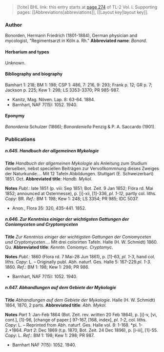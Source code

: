 > [!cite] BHL link: this entry starts at [page 274](https://www.biodiversitylibrary.org/page/33120405) of TL-2 Vol. I.
> Supporting pages: [[Abbreviations|abbreviations]], [[Layout key|layout key]].

### Author

Bonorden, Hermann Friedrich (1801-1884), German physician and mycologist, "Regimentsarzt in Köln a. Rh." 
**Abbreviated name**: *Bonord.*

#### Herbarium and types

Unknown.

#### Bibliography and biography

Bamhart 1: 218; BM 1: 198; CSP 1: 486, 7: 216, 9: 293; Frank p. 12; GR p. 7; Jackson p. 225; Kew 1: 298; LS 3353-3370; PR 985-987.
- Kanitz, Mag. Növen. Lap. 8: 63-64. 1884.
- Barnhart, NAF 7(15): 1052. 1940.

#### Eponymy

*Bonordenia* Schulzer (1866); *Bonordeniella* Penzig & P. A. Saccardo (1901).

### Publications

##### n.645. Handbuch der allgemeinen Mykologie

**Title**
*Handbuch der allgemeinen Mykologie* als Anleitung zum Studium derselben, nebst speciellen Beiträgen zur Vervollkommnung dieses Zweiges der Naturkunde.... Mit 12 Tafeln Abbildungen. Stuttgart (E. Schweizerbart) 1851. Oct.
**Abbreviated title**: *Handb. Mykol.*

**Notes**
*Publ*.: late 1851 (p. viii: Sep 1851; Bot. Zeit. 9 Jan 1852; Flóra rd. Mai 1852; announced at Ostermesse), p. \[i\]-xii, \[1\]-336, *pl. 1-12*, partly col. liths. *Copy*: BR.
*Ref*.: BM 1: 198; Kew 1: 248; LS 3354; PR 985; IDC 5037.
- Anon., Flora 35: 320, 435-441. 1852.

##### n.646. Zur Kenntniss einiger der wichtigsten Gattungen der Coniomyceten und Cryptomyceten

**Title**
*Zur Kenntniss einiger der wichtigsten Gattungen der Coniomyceten und Cryptomyceten*.... Mit drei colorirten Tafeln. Halle (H. W. Schmidt) 1860. Qu.
**Abbreviated title**: *Kenntn. Coniomyc. Cryptomyc.*

**Notes**
*Publ*.: 1860 (Flora rd. 7 Mai-28 Jun 1861), p. \[1\]-63, *pl. 1-3*, hand col. liths. *Copy*: L. – Originally publ. Abh. naturf. Ges. Halle 5: 167-229.*pl. 1-3.* 1860.
*Ref*.: BM 1: 198; Kew 1: 298; PR 986.
- Barnhart, NAF 7(15): 1052. 1940.

##### n.647. Abhandlungen auf dem Gebiete der Mykologie

**Title**
*Abhandlungen auf dem Gebiete der Mykologie*. Halle (H. W. Schmidt) 1864, 1870, 2 parts.
**Abbreviated title**: *Abh. Mykol.*

**Notes**
*Part 1*: Jan-Feb 1864 (Bot. Zeit. rev. written 20 Feb 1864), p. \[i\]-v, \[vi, cont.\], \[1\]-96, \[change of paper:\] 97-167, \[168, index\], *pl. 1-2*, col. liths. *Copy*: L. – Reprinted from Abh. naturf. Ges. Halle vol. 8: 1-168. *pl. 1-2.*1864.
*Part 2*: Dec 1869 (t.p. 1870, Bot. Zeit. 24 Dec 1896), p. \[i-iii\], \[1\]-55. *Copy*: L.
*Ref*.: BM 1: 198; Kew 1: 298; PR 987.
- Barnhart NAF 7(15): 1052. 1940.

